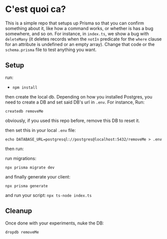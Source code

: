 # C'est quoi ca?

This is a simple repo that setups up Prisma so that you can confirm something about it, like how a command works, or whether is has a bug somewhere, and so on. For instance, in `index.ts`, we show a bug with `deleteMany` (it deletes records when the `notIn` predicate for the `where` clause for an attribute is undefined or an empty array). Change that code or the `schema.prisma` file to test anything you want.

## Setup

run:

- `npm install`

then create the local db. Depending on how you installed Postgres, you need to create a DB and set said DB's url in `.env`. For instance, Run:

`createdb removeMe`

obviously, if you used this repo before, remove this DB to reset it.

then set this in your local `.env` file: 

`echo DATABASE_URL=postgresql://postgres@localhost:5432/removeMe > .env`

then run:

run migrations: 

`npx prisma migrate dev`

and finally generate your client: 

`npx prisma generate`

and run your script: `npx ts-node index.ts`

## Cleanup

Once done with your experiments, nuke the DB:

`dropdb removeMe`
